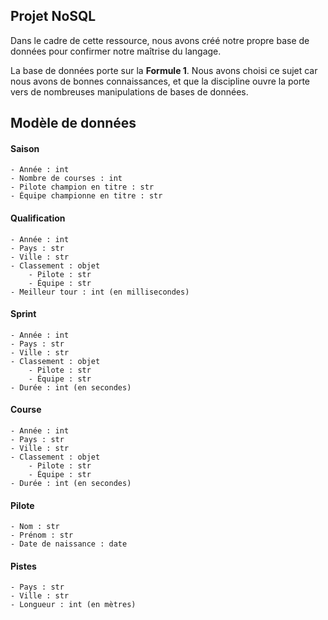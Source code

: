 
## Projet NoSQL

Dans le cadre de cette ressource, nous avons créé notre propre base de données pour confirmer notre maîtrise du langage.

La base de données porte sur la **Formule 1**. Nous avons choisi ce sujet car nous avons de bonnes connaissances, et que la discipline ouvre la porte vers de nombreuses manipulations de bases de données.

## Modèle de données

#### Saison
```
- Année : int
- Nombre de courses : int
- Pilote champion en titre : str
- Équipe championne en titre : str
```

#### Qualification
```
- Année : int
- Pays : str
- Ville : str
- Classement : objet
    - Pilote : str
    - Équipe : str
- Meilleur tour : int (en millisecondes)
```

#### Sprint
```
- Année : int
- Pays : str
- Ville : str
- Classement : objet
    - Pilote : str
    - Équipe : str
- Durée : int (en secondes)
```

#### Course
```
- Année : int
- Pays : str
- Ville : str
- Classement : objet
    - Pilote : str
    - Équipe : str
- Durée : int (en secondes)
```

#### Pilote
``` 
- Nom : str
- Prénom : str
- Date de naissance : date
```

#### Pistes
```
- Pays : str
- Ville : str
- Longueur : int (en mètres)
```